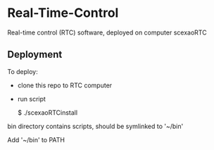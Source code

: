 
# Real-Time-Control

Real-time control (RTC) software, deployed on computer scexaoRTC

## Deployment

To deploy:

- clone this repo to RTC computer

- run script

    $ ./scexaoRTCinstall
    


bin directory contains scripts, should be symlinked to '~/bin'

Add '~/bin' to PATH


